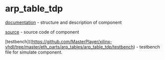 # arp_table_tdp

[documentation](https://github.com/MasterPlayer/xilinx-vhdl/tree/master/eth_parts/arp_tables/arp_table_tdp/documentation) - structure and description of component

[source](https://github.com/MasterPlayer/xilinx-vhdl/tree/master/eth_parts/arp_tables/arp_table_tdp/source) - source code of component

[testbench]((https://github.com/MasterPlayer/xilinx-vhdl/tree/master/eth_parts/arp_tables/arp_table_tdp/testbench) - testbench file for simulate component. 

